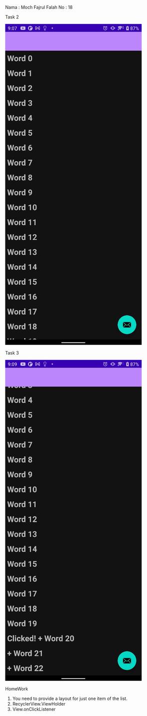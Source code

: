 Nama    : Moch Fajrul Falah
No      : 18 

Task 2

![Screenshot](images/1.jpeg)


Task 3

![Screenshot](images/2.jpeg)

HomeWork

1. You need to provide a layout for just one item of the list.
2. RecyclerView.ViewHolder
3. View.onClickListener
